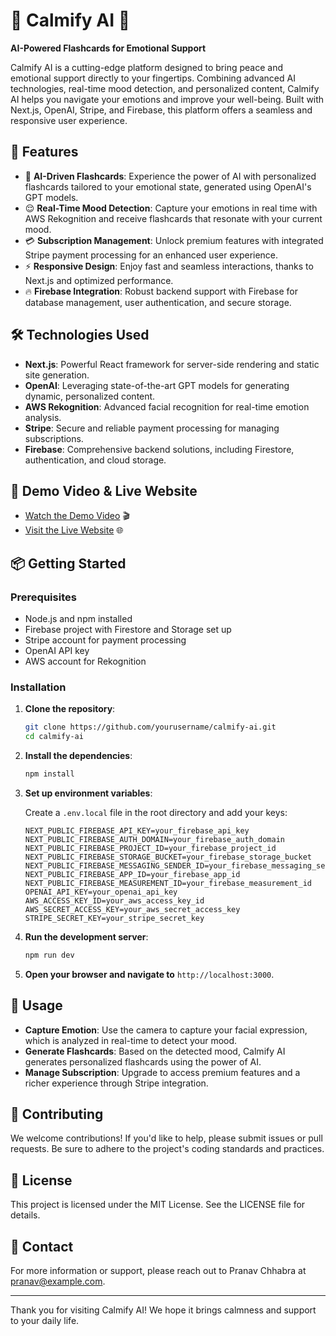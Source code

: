# 🌟 Calmify AI 🌟

**AI-Powered Flashcards for Emotional Support**

Calmify AI is a cutting-edge platform designed to bring peace and emotional support directly to your fingertips. Combining advanced AI technologies, real-time mood detection, and personalized content, Calmify AI helps you navigate your emotions and improve your well-being. Built with Next.js, OpenAI, Stripe, and Firebase, this platform offers a seamless and responsive user experience.

## 🚀 Features

- 🎴 **AI-Driven Flashcards**: Experience the power of AI with personalized flashcards tailored to your emotional state, generated using OpenAI's GPT models.
- 😌 **Real-Time Mood Detection**: Capture your emotions in real time with AWS Rekognition and receive flashcards that resonate with your current mood.
- 💳 **Subscription Management**: Unlock premium features with integrated Stripe payment processing for an enhanced user experience.
- ⚡ **Responsive Design**: Enjoy fast and seamless interactions, thanks to Next.js and optimized performance.
- 🔥 **Firebase Integration**: Robust backend support with Firebase for database management, user authentication, and secure storage.

## 🛠️ Technologies Used

- **Next.js**: Powerful React framework for server-side rendering and static site generation.
- **OpenAI**: Leveraging state-of-the-art GPT models for generating dynamic, personalized content.
- **AWS Rekognition**: Advanced facial recognition for real-time emotion analysis.
- **Stripe**: Secure and reliable payment processing for managing subscriptions.
- **Firebase**: Comprehensive backend solutions, including Firestore, authentication, and cloud storage.

## 🎥 Demo Video & Live Website

- [Watch the Demo Video](https://www.youtube.com/watch?v=6Bv7J_ynfhs) 🎬
- [Visit the Live Website](https://calmify-ten.vercel.app/) 🌐

## 📦 Getting Started

### Prerequisites

- Node.js and npm installed
- Firebase project with Firestore and Storage set up
- Stripe account for payment processing
- OpenAI API key
- AWS account for Rekognition

### Installation

1. **Clone the repository**:

    ```bash
    git clone https://github.com/yourusername/calmify-ai.git
    cd calmify-ai
    ```

2. **Install the dependencies**:

    ```bash
    npm install
    ```

3. **Set up environment variables**:

   Create a `.env.local` file in the root directory and add your keys:

    ```env
    NEXT_PUBLIC_FIREBASE_API_KEY=your_firebase_api_key
    NEXT_PUBLIC_FIREBASE_AUTH_DOMAIN=your_firebase_auth_domain
    NEXT_PUBLIC_FIREBASE_PROJECT_ID=your_firebase_project_id
    NEXT_PUBLIC_FIREBASE_STORAGE_BUCKET=your_firebase_storage_bucket
    NEXT_PUBLIC_FIREBASE_MESSAGING_SENDER_ID=your_firebase_messaging_sender_id
    NEXT_PUBLIC_FIREBASE_APP_ID=your_firebase_app_id
    NEXT_PUBLIC_FIREBASE_MEASUREMENT_ID=your_firebase_measurement_id
    OPENAI_API_KEY=your_openai_api_key
    AWS_ACCESS_KEY_ID=your_aws_access_key_id
    AWS_SECRET_ACCESS_KEY=your_aws_secret_access_key
    STRIPE_SECRET_KEY=your_stripe_secret_key
    ```

4. **Run the development server**:

    ```bash
    npm run dev
    ```

5. **Open your browser and navigate to** `http://localhost:3000`.

## 🌈 Usage

- **Capture Emotion**: Use the camera to capture your facial expression, which is analyzed in real-time to detect your mood.
- **Generate Flashcards**: Based on the detected mood, Calmify AI generates personalized flashcards using the power of AI.
- **Manage Subscription**: Upgrade to access premium features and a richer experience through Stripe integration.

## 🤝 Contributing

We welcome contributions! If you'd like to help, please submit issues or pull requests. Be sure to adhere to the project's coding standards and practices.

## 📜 License

This project is licensed under the MIT License. See the LICENSE file for details.

## 📧 Contact

For more information or support, please reach out to Pranav Chhabra at [pranav@example.com](mailto:pranav@example.com).

---

Thank you for visiting Calmify AI! We hope it brings calmness and support to your daily life.
